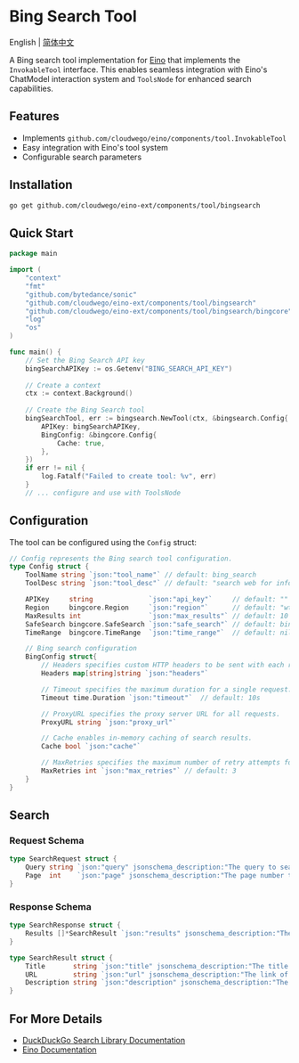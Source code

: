 # Bing Search Tool

English | [简体中文](README_zh.md)

A Bing search tool implementation for [Eino](https://github.com/cloudwego/eino) that implements the `InvokableTool` interface. This enables seamless integration with Eino's ChatModel interaction system and `ToolsNode` for enhanced search capabilities.

## Features

- Implements `github.com/cloudwego/eino/components/tool.InvokableTool`
- Easy integration with Eino's tool system
- Configurable search parameters

## Installation

```bash
go get github.com/cloudwego/eino-ext/components/tool/bingsearch
```

## Quick Start

```go
package main

import (
	"context"
	"fmt"
	"github.com/bytedance/sonic"
	"github.com/cloudwego/eino-ext/components/tool/bingsearch"
	"github.com/cloudwego/eino-ext/components/tool/bingsearch/bingcore"
	"log"
	"os"
)

func main() {
	// Set the Bing Search API key
	bingSearchAPIKey := os.Getenv("BING_SEARCH_API_KEY")
	
	// Create a context
	ctx := context.Background()
	
	// Create the Bing Search tool
	bingSearchTool, err := bingsearch.NewTool(ctx, &bingsearch.Config{
		APIKey: bingSearchAPIKey,
		BingConfig: &bingcore.Config{
			Cache: true,
		},
	})
	if err != nil {
		log.Fatalf("Failed to create tool: %v", err)
	}
	// ... configure and use with ToolsNode
```

## Configuration

The tool can be configured using the `Config` struct:

```go
// Config represents the Bing search tool configuration.
type Config struct {
    ToolName string `json:"tool_name"` // default: bing_search
    ToolDesc string `json:"tool_desc"` // default: "search web for information by bing"

    APIKey     string              `json:"api_key"`     // default: ""
    Region     bingcore.Region     `json:"region"`      // default: "wt-wt"
    MaxResults int                 `json:"max_results"` // default: 10
    SafeSearch bingcore.SafeSearch `json:"safe_search"` // default: bingcore.SafeSearchModerate
    TimeRange  bingcore.TimeRange  `json:"time_range"`  // default: nil

    // Bing search configuration
    BingConfig struct{
        // Headers specifies custom HTTP headers to be sent with each request.
        Headers map[string]string `json:"headers"`

        // Timeout specifies the maximum duration for a single request.
        Timeout time.Duration `json:"timeout"`  // default: 10s

        // ProxyURL specifies the proxy server URL for all requests.
        ProxyURL string `json:"proxy_url"`

        // Cache enables in-memory caching of search results.
        Cache bool `json:"cache"`

        // MaxRetries specifies the maximum number of retry attempts for failed requests.
        MaxRetries int `json:"max_retries"` // default: 3
    }
}
```

## Search

### Request Schema
```go
type SearchRequest struct {
    Query string `json:"query" jsonschema_description:"The query to search the web for"`
    Page  int    `json:"page" jsonschema_description:"The page number to search for, default: 1"`
}
```

### Response Schema
```go
type SearchResponse struct {
    Results []*SearchResult `json:"results" jsonschema_description:"The results of the search"`
}

type SearchResult struct {
    Title       string `json:"title" jsonschema_description:"The title of the search result"`
    URL         string `json:"url" jsonschema_description:"The link of the search result"`
    Description string `json:"description" jsonschema_description:"The description of the search result"`
}
```

## For More Details

- [DuckDuckGo Search Library Documentation](ddgsearch/README.md)
- [Eino Documentation](https://github.com/cloudwego/eino)
